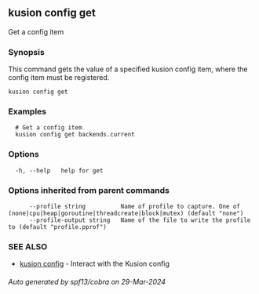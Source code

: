 ## kusion config get

Get a config item

### Synopsis

This command gets the value of a specified kusion config item, where the config item must be registered.

```
kusion config get
```

### Examples

```
  # Get a config item
  kusion config get backends.current
```

### Options

```
  -h, --help   help for get
```

### Options inherited from parent commands

```
      --profile string          Name of profile to capture. One of (none|cpu|heap|goroutine|threadcreate|block|mutex) (default "none")
      --profile-output string   Name of the file to write the profile to (default "profile.pprof")
```

### SEE ALSO

* [kusion config](kusion-config.md)	 - Interact with the Kusion config

###### Auto generated by spf13/cobra on 29-Mar-2024

